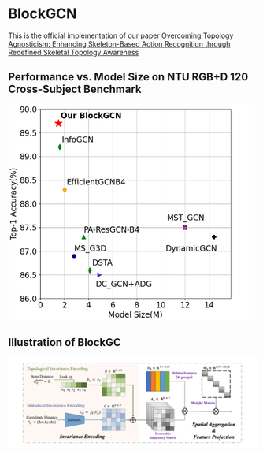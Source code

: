 # BlockGCN
This is the official implementation of our paper [Overcoming Topology Agnosticism: Enhancing Skeleton-Based Action Recognition through Redefined Skeletal Topology Awareness](https://arxiv.org/pdf/2305.11468.pdf)

## Performance vs. Model Size on NTU RGB+D 120 Cross-Subject Benchmark
<p align="center">
   <img src="intro.png" alt="drawing" width="500"/>
</p>

## Illustration of BlockGC 
<p align="center">
   <img src="blockgc.png" alt="drawing" width="800"/>
</p>
